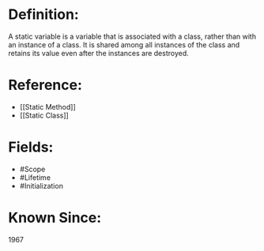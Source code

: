 

# Definition:
A static variable is a variable that is associated with a class, rather than with an instance of a class. It is shared among all instances of the class and retains its value even after the instances are destroyed.

# Reference:
- [[Static Method]]
- [[Static Class]]

# Fields: 
- #Scope
- #Lifetime
- #Initialization

# Known Since:
1967

